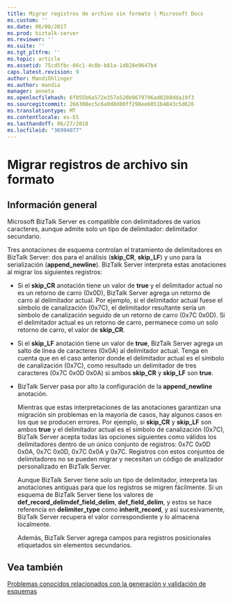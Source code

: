 ```yaml
---
title: Migrar registros de archivo sin formato | Microsoft Docs
ms.custom: ''
ms.date: 06/08/2017
ms.prod: biztalk-server
ms.reviewer: ''
ms.suite: ''
ms.tgt_pltfrm: ''
ms.topic: article
ms.assetid: 75cd5fbc-66c1-4c8b-b81a-1d028e9647b4
caps.latest.revision: 9
author: MandiOhlinger
ms.author: mandia
manager: anneta
ms.openlocfilehash: 6f055b6a572e357a520b9679796ad0288dda19f3
ms.sourcegitcommit: 266308ec5c6a9d8d80ff298ee6051b4843c5d626
ms.translationtype: MT
ms.contentlocale: es-ES
ms.lasthandoff: 06/27/2018
ms.locfileid: "36994077"
---
```

# <a name="migrate-flat-file-records"></a>Migrar registros de archivo sin formato

## <a name="overview"></a>Información general
Microsoft BizTalk Server es compatible con delimitadores de varios caracteres, aunque admite solo un tipo de delimitador: delimitador secundario. 
  
 Tres anotaciones de esquema controlan el tratamiento de delimitadores en BizTalk Server: dos para el análisis (**skip_CR**, **skip_LF**) y uno para la serialización (**append_newline**). BizTalk Server interpreta estas anotaciones al migrar los siguientes registros:  
  
- Si el **skip_CR** anotación tiene un valor de **true** y el delimitador actual no es un retorno de carro (0x0D), BizTalk Server agrega un retorno de carro al delimitador actual. Por ejemplo, si el delimitador actual fuese el símbolo de canalización (0x7C), el delimitador resultante sería un símbolo de canalización seguido de un retorno de carro (0x7C 0x0D). Si el delimitador actual es un retorno de carro, permanece como un solo retorno de carro, el valor de **skip_CR**.  
  
- Si el **skip_LF** anotación tiene un valor de **true**, BizTalk Server agrega un salto de línea de caracteres (0x0A) al delimitador actual. Tenga en cuenta que en el caso anterior donde el delimitador actual es el símbolo de canalización (0x7C), como resultado un delimitador de tres caracteres (0x7C 0x0D 0x0A) si ambos **skip_CR** y **skip_LF** son **true**.  
  
- BizTalk Server pasa por alto la configuración de la **append_newline** anotación.  
  
  Mientras que estas interpretaciones de las anotaciones garantizan una migración sin problemas en la mayoría de casos, hay algunos casos en los que se producen errores. Por ejemplo, si **skip_CR** y **skip_LF** son ambos **true** y el delimitador actual es el símbolo de canalización (0x7C), BizTalk Server acepta todas las opciones siguientes como válidos los delimitadores dentro de un único conjunto de registros: 0x7C 0x0D 0x0A, 0x7C 0x0D, 0x7C 0x0A y 0x7C. Registros con estos conjuntos de delimitadores no se pueden migrar y necesitan un código de analizador personalizado en BizTalk Server.  
  
  Aunque BizTalk Server tiene solo un tipo de delimitador, interpreta las anotaciones antiguas para que los registros se migren fácilmente. Si un esquema de BizTalk Server tiene los valores de **def_record_delimdef_field_delim**, **def_field_delim**, y estos se hace referencia en **delimiter_type** como **inherit_record**, y así sucesivamente, BizTalk Server recupera el valor correspondiente y lo almacena localmente.  
  
  Además, BizTalk Server agrega campos para registros posicionales etiquetados sin elementos secundarios.  
  
## <a name="see-also"></a>Vea también  
 [Problemas conocidos relacionados con la generación y validación de esquemas](../core/known-issues-with-schema-generation-and-validation.md)